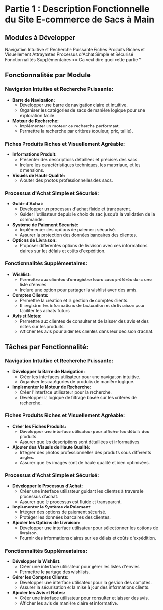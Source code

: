 # Partie 1 : Description Fonctionnelle du Site E-commerce de Sacs à Main 

## Modules à Développer

Navigation Intuitive et Recherche Puissante
Fiches Produits Riches et Visuellement Attrayantes
Processus d'Achat Simple et Sécurisé
Fonctionnalités Supplémentaires <= Ca veut dire quoi cette partie ?

## Fonctionnalités par Module

### Navigation Intuitive et Recherche Puissante:
- **Barre de Navigation:**
  - Développer une barre de navigation claire et intuitive.
  - Organiser les catégories de sacs de manière logique pour une exploration facile.
- **Moteur de Recherche:**
  - Implémenter un moteur de recherche performant.
  - Permettre la recherche par critères (couleur, prix, taille).

### Fiches Produits Riches et Visuellement Agréable:
- **Informations Produit:**
  - Présenter des descriptions détaillées et précises des sacs.
  - Inclure les caractéristiques techniques, les matériaux, et les dimensions.
- **Visuels de Haute Qualité:**
  - Ajouter des photos professionnelles des sacs.

### Processus d'Achat Simple et Sécurisé:
- **Guide d'Achat:**
  - Développer un processus d'achat fluide et transparent.
  - Guider l'utilisateur depuis le choix du sac jusqu'à la validation de la commande.
- **Système de Paiement Sécurisé:**
  - Implémenter des options de paiement sécurisé.
  - Assurer la protection des données bancaires des clientes.
- **Options de Livraison:**
  - Proposer différentes options de livraison avec des informations claires sur les délais et coûts d'expédition.

### Fonctionnalités Supplémentaires:
- **Wishlist:**
  - Permettre aux clientes d'enregistrer leurs sacs préférés dans une liste d'envies.
  - Inclure une option pour partager la wishlist avec des amis.
- **Comptes Clients:**
  - Permettre la création et la gestion de comptes clients.
  - Enregistrer les informations de facturation et de livraison pour faciliter les achats futurs.
- **Avis et Notes:**
  - Permettre aux clientes de consulter et de laisser des avis et des notes sur les produits.
  - Afficher les avis pour aider les clientes dans leur décision d'achat.

## Tâches par Fonctionnalité:

### Navigation Intuitive et Recherche Puissante:
- **Développer la Barre de Navigation:**
  - Créer les interfaces utilisateur pour une navigation intuitive.
  - Organiser les catégories de produits de manière logique.
- **Implémenter le Moteur de Recherche:**
  - Créer l'interface utilisateur pour la recherche.
  - Développer la logique de filtrage basée sur les critères de recherche.

### Fiches Produits Riches et Visuellement Agréable:
- **Créer les Fiches Produits:**
  - Développer une interface utilisateur pour afficher les détails des produits.
  - Assurer que les descriptions sont détaillées et informatives.
- **Ajouter des Visuels de Haute Qualité:**
  - Intégrer des photos professionnelles des produits sous différents angles.
  - Assurer que les images sont de haute qualité et bien optimisées.

### Processus d'Achat Simple et Sécurisé:
- **Développer le Processus d'Achat:**
  - Créer une interface utilisateur guidant les clientes à travers le processus d'achat.
  - Assurer que le processus est fluide et transparent.
- **Implémenter le Système de Paiement:**
  - Intégrer des options de paiement sécurisé.
  - Protéger les données bancaires des clientes.
- **Ajouter les Options de Livraison:**
  - Développer une interface utilisateur pour sélectionner les options de livraison.
  - Fournir des informations claires sur les délais et coûts d'expédition.

### Fonctionnalités Supplémentaires:
- **Développer la Wishlist:**
  - Créer une interface utilisateur pour gérer les listes d'envies.
  - Permettre le partage des wishlists.
- **Gérer les Comptes Clients:**
  - Développer une interface utilisateur pour la gestion des comptes.
  - Assurer la sécurisation et la mise à jour des informations clients.
- **Ajouter les Avis et Notes:**
  - Créer une interface utilisateur pour consulter et laisser des avis.
  - Afficher les avis de manière claire et informative.
